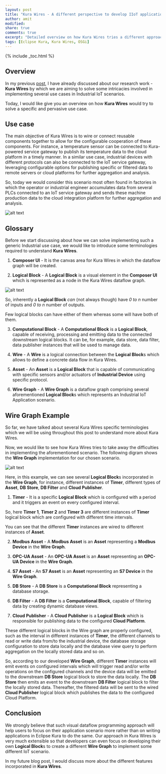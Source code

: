 ```yaml
---
layout: post
title: "Kura Wires - A different perspective to develop IIoT applications"
author: amit
modified:
share: true
comments: true
excerpt: "Detailed overview on how Kura Wires tries a different approach to develop IIOT applications"
tags: [Eclipse Kura, Kura Wires, OSGi]
---
```


{% include _toc.html %}

## Overview

In my previous [post](http://blog.amitinside.com/Industry-4-with-Kura/), I have already discussed about our research work - **Kura Wires** by which we are aiming to solve some intricacies involved in implementing several use cases in Industrial IoT scenarios.

Today, I would like give you an overview on how **Kura Wires** would try to solve a specific and pervasive use case.

## Use case

The main objective of Kura Wires is to wire or connect reusable components together to allow for the configurable cooperation of these components. For instance, a temperature sensor can be connected to Kura-powered service gateway to publish its temperature data to the cloud platform in a timely manner. In a similar use case, industrial devices with different protocols can also be connected to the IoT service gateway, leveraging configurable options for publishing specific or filtered data to remote servers or cloud platforms for further aggregation and analysis.

So, today we would consider this scenario most often found in factories in which the operator or industrial engineer accumulates data from several PLCs connected to an IoT service gateway and sends these machine production data to the cloud integration platform for further aggregation and analysis.

![alt text](https://s7.postimg.org/73rm94pu3/scenario.png "Industrial IoT Scenario")

## Glossary

Before we start discussing about how we can solve implementing such a generic Industrial use case, we would like to introduce some terminologies required to understand **Kura Wires**.

1. **Composer UI** - It is the canvas area for Kura Wires in which the dataflow graph will be created.

2. **Logical Block** - A **Logical Block** is a visual element in the **Composer UI** which is represented as a node in the Kura Wires dataflow graph.

![alt text](https://s7.postimg.org/mebnn7xbv/logical_block.png "Logical Block")

So, inherently a **Logical Block** *can* (not always though) have *0 to n* number of inputs and *0 to n* number of outputs.

Few logical blocks can have either of them whereas some will have both of them.

3. **Computational Block** - A **Computational Block** is a **Logical Block**, capable of receiving, processing and emitting data to the connected downstream logical blocks. It can be, for example, data store, data filter, data publisher instances that will be used to manage data.

4. **Wire** - A **Wire** is a logical connection between the **Logical Block**s which allows to define a concrete data flow in Kura Wires.

5. **Asset** - An **Asset**  is a **Logical Block** that is capable of communicating with specific sensors and/or actuators of **Industrial Device** using specific protocol.

6. **Wire Graph** - A **Wire Graph** is a dataflow graph comprising several aforementioned **Logical Block**s which represents an Industrial IoT Application scenario.


## Wire Graph Example

So far, we have talked about several Kura Wires specific terminologies which we will be using throughout this post to understand more about Kura Wires.

Now, we would like to see how Kura Wires tries to take away the difficulties in implementing the aforementioned scenario. The following digram shows the **Wire Graph** implementation for our chosen scenario.

![alt text](https://s7.postimg.org/hdwfkr87v/kura_wires.png "Kura Wires Wire Graph")

Here, in this example, we can see several **Logical Block**s incorporated in the **Wire Graph**, for instance, different instances of **Timer**, different types of **Asset**, **DB Store**, **DB Filter** and **Cloud Publisher**.

1. **Timer** - It is a specific **Logical Block** which is configured with a period and it triggers an event on every configured interval.

So, here **Timer 1**, **Timer 2** and **Timer 3** are different instances of **Timer** logical block which are configured with different time intervals.

You can see that the different **Timer** instances are wired to different instances of **Asset**.

2. **Modbus Asset** - A **Modbus Asset** is an **Asset** representing a **Modbus Device** in the **Wire Graph**.

3. **OPC-UA Asset** - An **OPC-UA Asset** is an **Asset** representing an **OPC-UA Device** in the **Wire Graph**.

4. **S7 Asset** - An **S7 Asset** is an **Asset** representing an **S7 Device** in the **Wire Graph**.

5. **DB Store** - A **DB Store** is a **Computational Block** representing a database storage.

6. **DB Filter** - A **DB Filter** is a **Computational Block**, capable of filtering data by creating dynamic database views.

7. **Cloud Publisher** - A **Cloud Publisher** is a **Logical Block** which is responsible for publishing data to the configured **Cloud Platform**.

These different logical blocks in the Wire graph are properly configured, such as the interval in different instances of **Timer**, the different channels to read or write data from/to the industrial device, the database storage configuration to store data locally and the database view query to perform aggregation on the locally stored data and so on.

So, according to our developed **Wire Graph**, different **Timer** instances will emit events on configured intervals which will trigger read and/or write operations on the configured channels and the device data will be emitted to the downstream **DB Store** logical block to store the data locally. The **DB Store** then emits an event to the downstream **DB Filter** logical block to filter the locally stored data. Thereafter, the filtered data will be sent to the wired **Cloud Publisher** logical block which publishes the data to the configured Cloud Platform.

## Conclusion

We strongly believe that such visual dataflow programming approach will help users to focus on their application scenario more rather than on writing applications in Eclipse Kura to do the same. Our approach in Kura Wires is very much extensible so that developers can even focus on developing their own **Logical Block**s to create a different **Wire Graph** to implement some different IoT scenario.

In my future blog post, I would discuss more about the different features incorporated in **Kura Wires**.
